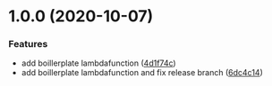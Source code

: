 # 1.0.0 (2020-10-07)


### Features

* add boillerplate lambdafunction ([4d1f74c](https://github.com/sanar/resmed-lambda-boilerplate/commit/4d1f74cb6f57e2caf4cb777aab48574eb0fa1609))
* add boillerplate lambdafunction and fix release branch ([6dc4c14](https://github.com/sanar/resmed-lambda-boilerplate/commit/6dc4c14cfa8f7786b808bee10ddf7b50ed3d08ee))
